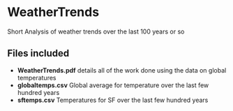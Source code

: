 # WeatherTrends
Short Analysis of weather trends over the last 100 years or so

## Files included
- **WeatherTrends.pdf** details all of the work done using the data on global temperatures
- **globaltemps.csv** Global average for temperature over the last few hundred years
- **sftemps.csv** Temperatures for SF over the last few hundred years
